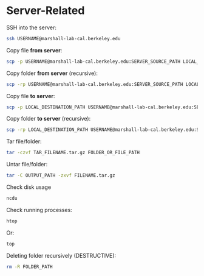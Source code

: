 # Server-Related

SSH into the server:

```bash
ssh USERNAME@marshall-lab-cal.berkeley.edu
```

Copy file **from server**:

```bash
scp -p USERNAME@marshall-lab-cal.berkeley.edu:SERVER_SOURCE_PATH LOCAL_DESTINATION_PATH
```

Copy folder **from server** (recursive):

```bash
scp -rp USERNAME@marshall-lab-cal.berkeley.edu:SERVER_SOURCE_PATH LOCAL_DESTINATION_PATH
```


Copy file **to server**:

```bash
scp -p LOCAL_DESTINATION_PATH USERNAME@marshall-lab-cal.berkeley.edu:SERVER_SOURCE_PATH
```

Copy folder **to server** (recursive):

```bash
scp -rp LOCAL_DESTINATION_PATH USERNAME@marshall-lab-cal.berkeley.edu:SERVER_SOURCE_PATH
```

Tar file/folder:

```bash
tar -czvf TAR_FILENAME.tar.gz FOLDER_OR_FILE_PATH
```

Untar file/folder:

```bash
tar -C OUTPUT_PATH -zxvf FILENAME.tar.gz
```

Check disk usage

```bash
ncdu
```

Check running processes:

```bash
htop
```
 
Or:

```bash
top
```

Deleting folder recursively (DESTRUCTIVE):

```bash
rm -R FOLDER_PATH
```
